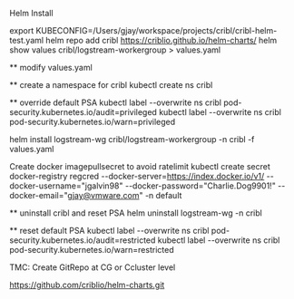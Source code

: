 Helm Install

export KUBECONFIG=/Users/gjay/workspace/projects/cribl/cribl-helm-test.yaml
helm repo add cribl https://criblio.github.io/helm-charts/
helm show values cribl/logstream-workergroup > values.yaml

** modify values.yaml

** create a namespace for cribl
kubectl create ns cribl

** override default PSA
kubectl label --overwrite ns cribl pod-security.kubernetes.io/audit=privileged 
kubectl label --overwrite ns cribl pod-security.kubernetes.io/warn=privileged


helm install logstream-wg cribl/logstream-workergroup -n cribl -f values.yaml



Create docker imagepullsecret to avoid ratelimit
kubectl create secret docker-registry regcred --docker-server=https://index.docker.io/v1/ --docker-username="jgalvin98" --docker-password="Charlie.Dog9901!" --docker-email="gjay@vmware.com" -n default


** uninstall cribl and reset PSA
helm uninstall logstream-wg -n cribl

** reset default PSA
kubectl label --overwrite ns cribl pod-security.kubernetes.io/audit=restricted 
kubectl label --overwrite ns cribl pod-security.kubernetes.io/warn=restricted


TMC:
Create GitRepo at CG or Ccluster level

https://github.com/criblio/helm-charts.git
